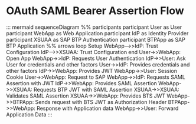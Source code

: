 # OAuth SAML Bearer Assertion Flow

::: mermaid
sequenceDiagram
%% participants
participant User as User
participant WebApp as Web Application
participant IdP as Identity Provider
participant XSUAA as SAP BTP Authentication
participant BTPApp as SAP BTP Application
%% arrows
loop Setup
WebApp-->>IdP: Trust Configuration
IdP-->>XSUAA: Trust Configuration
end
User->>WebApp: Open App
WebApp->>IdP: Requests User Authentication
IdP->>User: Ask User for credentials and other factors
User->>IdP: Provides credentials and other factors
IdP->>WebApp: Provides JWT
WebApp->>User: Session Cookie
User->>WebApp: Request to SAP
WebApp->>IdP: Requests SAML Assertion with JWT
IdP->>WebApp: Provides SAML Assertion
WebApp->>XSUAA: Requests BTP JWT with SAML Assertion
XSUAA->>XSUAA: Validates SAML Assertion
XSUAA->>WebApp: Provides BTS JWT
WebApp->>BTPApp: Sends request with BTS JWT as Authorization Header
BTPApp->>WebApp: Response with Application data
WebApp->>User: Forward Application Data
:::
